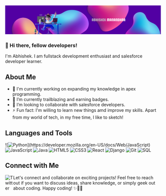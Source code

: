 ![AbhishekManandhar][banner]

### 👋 Hi there, fellow developers!
I'm Abhishek. I am fullstack development enthusiast and salesforce developer learner.

## About Me
- 🔭 I'm currently working on expanding my knowledge in apex programming.
- 🌱 I’m currently trailblazing and earning badges.
- 👯 I’m looking to collaborate with salesforce developers.
- ⚡ Fun fact: I'm willing to learn new things amd improve my skills. Apart from my world of tech, in my free time, I like to sketch! 

## Languages and Tools
<p align="left">
  ![<img src="https://img.icons8.com/color/48/000000/javascript.png" alt="Python" width="40" height="40"/>](https://developer.mozilla.org/en-US/docs/Web/JavaScript)
  <img src="https://img.icons8.com/color/48/000000/javascript.png" alt="JavaScript" width="40" height="40"/>
  <img src="https://img.icons8.com/color/48/000000/java.png" alt="Java" width="40" height="40"/>
  <img src="https://img.icons8.com/color/48/000000/html-5.png" alt="HTML5" width="40" height="40"/>
  <img src="https://img.icons8.com/color/48/000000/css3.png" alt="CSS3" width="40" height="40"/>
  <img src="https://img.icons8.com/color/48/000000/react-native.png" alt="React" width="40" height="40"/>
  <img src="https://img.icons8.com/color/48/000000/django.png" alt="Django" width="40" height="40"/>
  <img src="https://img.icons8.com/color/48/000000/git.png" alt="Git" width="40" height="40"/>
  <img src="https://img.icons8.com/color/48/000000/sql.png" alt="SQL" width="40" height="40"/>
</p>

## Connect with Me
<img align="left" alt="Twitter" width="26px" src="https://icons8.com/icon/13963/twitter" />

Let's connect and collaborate on exciting projects! Feel free to reach out if you want to discuss ideas, share knowledge, or simply geek out about coding. Happy coding! ✨👨‍💻

[banner]: https://github.com/abhishekmanandhar/abhishekmanandhar/blob/main/banner.png
[twitter]: https://twitter.com/AbhishekMdr17
